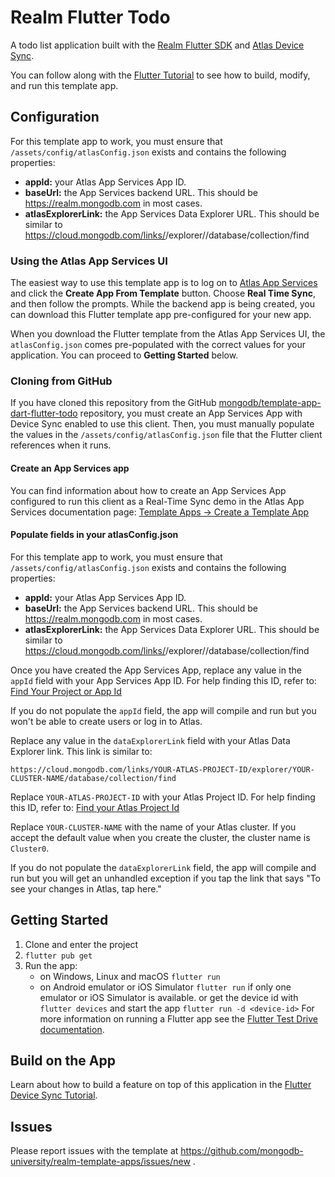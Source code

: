 # Realm Flutter Todo

A todo list application built with the [Realm Flutter SDK](https://www.mongodb.com/docs/realm/sdk/flutter/) and [Atlas Device Sync](https://www.mongodb.com/docs/atlas/app-services/sync/).

You can follow along with the [Flutter Tutorial](https://www.mongodb.com/docs/atlas/app-services/tutorial/flutter/) to see how to build, modify, and
run this template app.

## Configuration

For this template app to work, you must ensure that `/assets/config/atlasConfig.json` exists and contains the following properties:

- **appId:** your Atlas App Services App ID.
- **baseUrl:** the App Services backend URL. This should be https://realm.mongodb.com in most cases.
- **atlasExplorerLink:** the App Services Data Explorer URL. This should be similar to https://cloud.mongodb.com/links/<YOUR-ATLAS-PROJECT-ID>/explorer/<YOUR-CLUSTER-NAME>/database/collection/find

### Using the Atlas App Services UI

The easiest way to use this template app is to log on to [Atlas App Services](https://realm.mongodb.com/) and click the **Create App From Template** button. Choose
**Real Time Sync**, and then follow the prompts. While the backend app is being
created, you can download this Flutter template app pre-configured for your new
app.

When you download the Flutter template from the Atlas App Services UI,
the `atlasConfig.json` comes pre-populated with the correct values for your
application. You can proceed to **Getting Started** below.

### Cloning from GitHub

If you have cloned this repository from the GitHub
[mongodb/template-app-dart-flutter-todo](https://github.com/mongodb/template-app-dart-flutter-todo.git)
repository, you must create an App Services App with Device Sync
enabled to use this client. Then, you must manually populate the values in
the `/assets/config/atlasConfig.json` file that the Flutter client references
when it runs.

#### Create an App Services app

You can find information about how to create an App Services App configured
to run this client as a Real-Time Sync demo in the Atlas App Services
documentation page:
[Template Apps -> Create a Template App](https://www.mongodb.com/docs/atlas/app-services/reference/template-apps/)

#### Populate fields in your atlasConfig.json

For this template app to work, you must ensure that
`/assets/config/atlasConfig.json` exists and contains the following properties:

- **appId:** your Atlas App Services App ID.
- **baseUrl:** the App Services backend URL. This should be https://realm.mongodb.com in most cases.
- **atlasExplorerLink:** the App Services Data Explorer URL. This should be similar to https://cloud.mongodb.com/links/<YOUR-ATLAS-PROJECT-ID>/explorer/<YOUR-CLUSTER-NAME>/database/collection/find

Once you have created the App Services App, replace any value in the
`appId` field with your App Services App ID. For help finding this ID, refer
to: [Find Your Project or App Id](https://www.mongodb.com/docs/atlas/app-services/reference/find-your-project-or-app-id/)

If you do not populate the `appId` field, the app will compile and run but you
won't be able to create users or log in to Atlas.

Replace any value in the `dataExplorerLink` field with your Atlas
Data Explorer link. This link is similar to:

```
https://cloud.mongodb.com/links/YOUR-ATLAS-PROJECT-ID/explorer/YOUR-CLUSTER-NAME/database/collection/find
```

Replace `YOUR-ATLAS-PROJECT-ID` with your Atlas Project ID. For help finding
this ID, refer to: [Find your Atlas Project Id](https://www.mongodb.com/docs/atlas/app-services/apps/metadata/#find-your-atlas-project-id)

Replace `YOUR-CLUSTER-NAME` with the name of your Atlas cluster. If you accept
the default value when you create the cluster, the cluster name is `Cluster0`.

If you do not populate the `dataExplorerLink` field, the app will compile and
run but you will get an unhandled exception if you tap the link that says
"To see your changes in Atlas, tap here."

## Getting Started

1. Clone and enter the project
2. `flutter pub get`
3. Run the app:
   - on Windows, Linux and macOS `flutter run`
   - on Android emulator or iOS Simulator
     `flutter run` if only one emulator or iOS Simulator is available.
     or get the device id with `flutter devices` and start the app `flutter run -d <device-id>`
     For more information on running a Flutter app see the [Flutter Test Drive documentation](https://docs.flutter.dev/get-started/test-drive).

## Build on the App

Learn about how to build a feature on top of this application in the [Flutter Device Sync Tutorial](https://www.mongodb.com/docs/atlas/app-services/tutorial/flutter/).

## Issues

Please report issues with the template at https://github.com/mongodb-university/realm-template-apps/issues/new .
